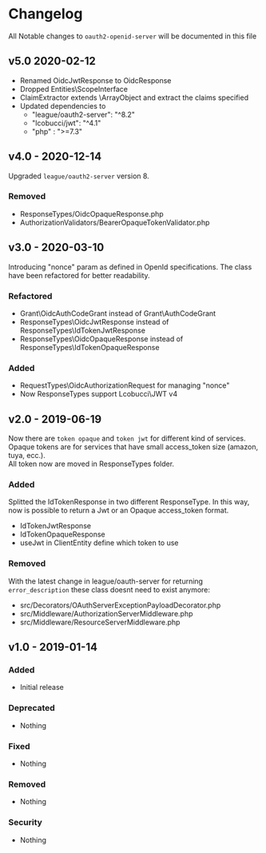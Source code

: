 # Changelog
All Notable changes to `oauth2-openid-server` will be documented in this file

## v5.0 2020-02-12

- Renamed OidcJwtResponse to OidcResponse
- Dropped Entities\ScopeInterface
- ClaimExtractor extends \ArrayObject and extract the claims specified
- Updated dependencies to 
	- "league/oauth2-server": "^8.2"
	- "lcobucci/jwt": "^4.1"
	- "php" : ">=7.3"

## v4.0 - 2020-12-14

Upgraded `league/oauth2-server` version 8.

### Removed

- ResponseTypes/OidcOpaqueResponse.php
- AuthorizationValidators/BearerOpaqueTokenValidator.php

## v3.0 - 2020-03-10

Introducing "nonce" param as defined in OpenId specifications. The class have been refactored for better readability.

### Refactored

- Grant\OidcAuthCodeGrant instead of Grant\AuthCodeGrant
- ResponseTypes\OidcJwtResponse instead of ResponseTypes\IdTokenJwtResponse  
- ResponseTypes\OidcOpaqueResponse instead of ResponseTypes\IdTokenOpaqueResponse

### Added

- RequestTypes\OidcAuthorizationRequest for managing "nonce"
- Now ResponseTypes support Lcobucci\JWT v4

## v2.0 - 2019-06-19

Now there are `token opaque` and `token jwt` for different kind of services. 
Opaque tokens are for services that have small access_token size (amazon, tuya, ecc.).  
All token now are moved in ResponseTypes folder.  

### Added

Splitted the IdTokenResponse in two different ResponseType. In this way, now is possible to return a Jwt or an Opaque access_token format.

- IdTokenJwtResponse
- IdTokenOpaqueResponse
- useJwt in ClientEntity define which token to use 

### Removed

With the latest change in league/oauth-server for returning `error_description` these class doesnt need to exist anymore:

- src/Decorators/OAuthServerExceptionPayloadDecorator.php
- src/Middleware/AuthorizationServerMiddleware.php
- src/Middleware/ResourceServerMiddleware.php

## v1.0 - 2019-01-14

### Added

- Initial release

### Deprecated

- Nothing

### Fixed

- Nothing

### Removed

- Nothing

### Security

- Nothing



